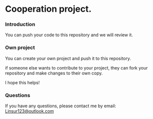 # Cooperation project.
### Introduction
You can push your code to this repository and we will review it.

### Own project
You can create your own project and push it to this repository. 

if someone else wants to contribute to your project, they can fork your repository and make changes to their own copy.

I hope this helps!

### Questions
If you have any questions, please contact me by email: <Linsur123@outlook.com>